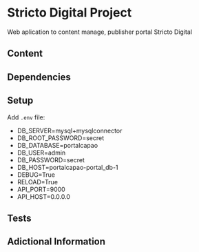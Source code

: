# Stricto Digital Project

Web aplication to content manage, publisher portal Stricto Digital


## Content


## Dependencies

## Setup

Add `.env` file:


- DB_SERVER=mysql+mysqlconnector
- DB_ROOT_PASSWORD=secret
- DB_DATABASE=portalcapao
- DB_USER=admin
- DB_PASSWORD=secret
- DB_HOST=portalcapao-portal_db-1
- DEBUG=True
- RELOAD=True
- API_PORT=9000
- API_HOST=0.0.0.0


## Tests


## Adictional Information



